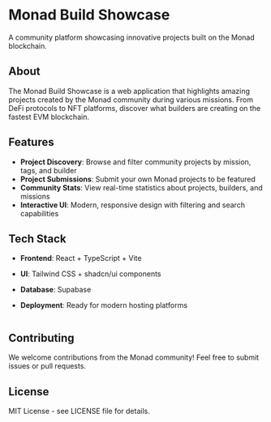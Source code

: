 # Monad Build Showcase

A community platform showcasing innovative projects built on the Monad blockchain.

## About

The Monad Build Showcase is a web application that highlights amazing projects created by the Monad community during various missions. From DeFi protocols to NFT platforms, discover what builders are creating on the fastest EVM blockchain.

## Features

- **Project Discovery**: Browse and filter community projects by mission, tags, and builder
- **Project Submissions**: Submit your own Monad projects to be featured
- **Community Stats**: View real-time statistics about projects, builders, and missions
- **Interactive UI**: Modern, responsive design with filtering and search capabilities

## Tech Stack

- **Frontend**: React + TypeScript + Vite
- **UI**: Tailwind CSS + shadcn/ui components
- **Database**: Supabase
- **Deployment**: Ready for modern hosting platforms

   ```

## Contributing

We welcome contributions from the Monad community! Feel free to submit issues or pull requests.

## License

MIT License - see LICENSE file for details.
